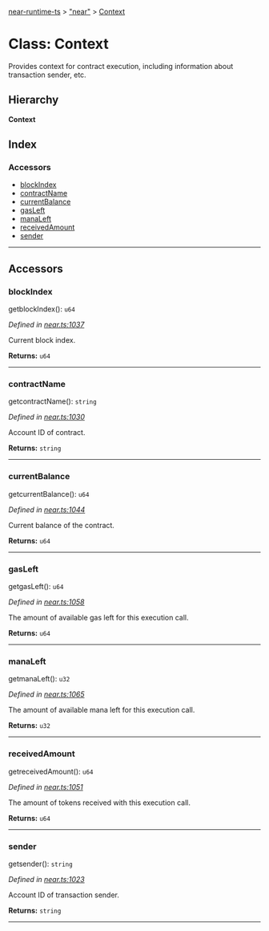 [near-runtime-ts](../README.md) > ["near"](../modules/_near_.md) > [Context](../classes/_near_.context.md)

# Class: Context

Provides context for contract execution, including information about transaction sender, etc.

## Hierarchy

**Context**

## Index

### Accessors

* [blockIndex](_near_.context.md#blockindex)
* [contractName](_near_.context.md#contractname)
* [currentBalance](_near_.context.md#currentbalance)
* [gasLeft](_near_.context.md#gasleft)
* [manaLeft](_near_.context.md#manaleft)
* [receivedAmount](_near_.context.md#receivedamount)
* [sender](_near_.context.md#sender)

---

## Accessors

<a id="blockindex"></a>

###  blockIndex

getblockIndex(): `u64`

*Defined in [near.ts:1037](https://github.com/nearprotocol/near-runtime-ts/blob/d90519d/near.ts#L1037)*

Current block index.

**Returns:** `u64`

___
<a id="contractname"></a>

###  contractName

getcontractName(): `string`

*Defined in [near.ts:1030](https://github.com/nearprotocol/near-runtime-ts/blob/d90519d/near.ts#L1030)*

Account ID of contract.

**Returns:** `string`

___
<a id="currentbalance"></a>

###  currentBalance

getcurrentBalance(): `u64`

*Defined in [near.ts:1044](https://github.com/nearprotocol/near-runtime-ts/blob/d90519d/near.ts#L1044)*

Current balance of the contract.

**Returns:** `u64`

___
<a id="gasleft"></a>

###  gasLeft

getgasLeft(): `u64`

*Defined in [near.ts:1058](https://github.com/nearprotocol/near-runtime-ts/blob/d90519d/near.ts#L1058)*

The amount of available gas left for this execution call.

**Returns:** `u64`

___
<a id="manaleft"></a>

###  manaLeft

getmanaLeft(): `u32`

*Defined in [near.ts:1065](https://github.com/nearprotocol/near-runtime-ts/blob/d90519d/near.ts#L1065)*

The amount of available mana left for this execution call.

**Returns:** `u32`

___
<a id="receivedamount"></a>

###  receivedAmount

getreceivedAmount(): `u64`

*Defined in [near.ts:1051](https://github.com/nearprotocol/near-runtime-ts/blob/d90519d/near.ts#L1051)*

The amount of tokens received with this execution call.

**Returns:** `u64`

___
<a id="sender"></a>

###  sender

getsender(): `string`

*Defined in [near.ts:1023](https://github.com/nearprotocol/near-runtime-ts/blob/d90519d/near.ts#L1023)*

Account ID of transaction sender.

**Returns:** `string`

___


